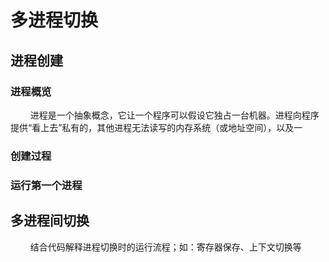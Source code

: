 # 多进程切换


## 进程创建


### 进程概览
$\qquad$进程是一个抽象概念，它让一个程序可以假设它独占一台机器。进程向程序提供“看上去”私有的，其他进程无法读写的内存系统（或地址空间），以及一

### 创建过程


### 运行第一个进程


## 多进程间切换
$\qquad$结合代码解释进程切换时的运行流程；如：寄存器保存、上下文切换等
